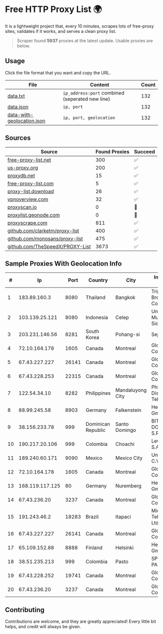 
# Free HTTP Proxy List 🌍

It is a lightweight project that, every 10 minutes, scrapes lots of free-proxy sites, validates if it works, and serves a clean proxy list.


> Scraper found **5937** proxies at the latest update. Usable proxies are below.

## Usage

Click the file format that you want and copy the URL.


|File|Content|Count|
|----|-------|-----|
|[data.txt](https://raw.githubusercontent.com/themiralay/Proxy-List-World/master/data.txt)|`ip_address:port` combined (seperated new line)|132|
|[data.json](https://raw.githubusercontent.com/themiralay/Proxy-List-World/master/data.json)|`ip, port`|132|
|[data-with-geolocation.json](https://raw.githubusercontent.com/themiralay/Proxy-List-World/master/data-with-geolocation.json)|`ip, port, geolocation`|132|

## Sources

|Source|Found Proxies|Succeed|
|------|-------------|-------|
|[free-proxy-list.net](https://free-proxy-list.net)|300|✅|
|[us-proxy.org](https://www.us-proxy.org)|200|✅|
|[proxydb.net](http://proxydb.net)|15|✅|
|[free-proxy-list.com](https://free-proxy-list.com/?page=&port=&type%5B%5D=http&type%5B%5D=https&up_time=0&search=Search)|5|✅|
|[proxy-list.download](https://www.proxy-list.download/HTTP)|26|✅|
|[vpnoverview.com](https://vpnoverview.com/privacy/anonymous-browsing/free-proxy-servers)|32|✅|
|[proxyscan.io](https://www.proxyscan.io)|0|🚫|
|[proxylist.geonode.com](https://proxylist.geonode.com/api/proxy-list?limit=300&page=1&sort_by=lastChecked&sort_type=desc&protocols=http,https)|0|🚫|
|[proxyscrape.com](https://api.proxyscrape.com/v2/?request=displayproxies&protocol=http&timeout=10000&country=all&ssl=all&anonymity=all)|811|✅|
|[github.com/clarketm/proxy-list](https://raw.githubusercontent.com/clarketm/proxy-list/master/proxy-list-raw.txt)|400|✅|
|[github.com/monosans/proxy-list](https://raw.githubusercontent.com/monosans/proxy-list/main/proxies/http.txt)|475|✅|
|[github.com/TheSpeedX/PROXY-List](https://raw.githubusercontent.com/TheSpeedX/PROXY-List/master/http.txt)|3673|✅|


## Sample Proxies With Geolocation Info

|#|Ip|Port|Country|City|Internet Service Provider|
|-|--|----|-------|----|-------------------------|
|1|183.89.160.3|8080|Thailand|Bangkok|Triple T Broadband Public Company Limited|
|2|103.139.25.121|8080|Indonesia|Celep|Universitas Muhammadiyah Sidoarjo|
|3|203.231.146.56|8281|South Korea|Pohang-si|Sejong Telecom|
|4|72.10.164.178|1605|Canada|Montreal|GloboTech Communications|
|5|67.43.227.227|26141|Canada|Montreal|GloboTech Communications|
|6|67.43.228.253|22315|Canada|Montreal|GloboTech Communications|
|7|122.54.34.10|8282|Philippines|Mandaluyong City|Philippine Long Distance Telephone Co.|
|8|88.99.245.58|8903|Germany|Falkenstein|Hetzner Online GmbH|
|9|38.156.233.78|999|Dominican Republic|Santo Domingo|BITNET DOMINICANA, S.R.L.|
|10|190.217.20.106|999|Colombia|Choachi|Level 3 Colombia S.A|
|11|189.240.60.171|9090|Mexico|Mexico City|Uninet S.A. de C.V.|
|12|72.10.164.178|1605|Canada|Montreal|GloboTech Communications|
|13|168.119.117.125|80|Germany|Nuremberg|Hetzner Online GmbH|
|14|67.43.236.20|3237|Canada|Montreal|GloboTech Communications|
|15|191.243.46.2|18283|Brazil|Itapaci|Microturbo Telecomunicacoes Ltda-me|
|16|67.43.227.227|26141|Canada|Montreal|GloboTech Communications|
|17|65.109.152.88|8888|Finland|Helsinki|Hetzner Online GmbH|
|18|38.51.235.213|999|Colombia|Pasto|SP SISTEMAS PALACIOS LTDA|
|19|67.43.228.252|19741|Canada|Montreal|GloboTech Communications|
|20|67.43.236.20|3237|Canada|Montreal|GloboTech Communications|



## Contributing

Contributions are welcome, and they are greatly appreciated! Every
little bit helps, and credit will always be given.

